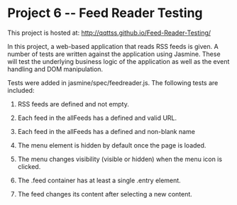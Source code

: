 # Project 6 -- Feed Reader Testing

This project is hosted at: http://qqttss.github.io/Feed-Reader-Testing/

In this project, a web-based application that reads RSS feeds is given. A number of tests are written against the application using Jasmine. These will test the underlying business logic of the application as well as the event handling and DOM manipulation.

Tests were added in jasmine/spec/feedreader.js. The following tests are included:

1. RSS feeds are defined and not empty.

2. Each feed in the allFeeds has a defined and valid URL.

3. Each feed in the allFeeds has a defined and non-blank name

4. The menu element is hidden by default once the page is loaded.

5. The menu changes visibility (visible or hidden) when the menu icon is clicked.

6. The .feed container has at least a single .entry element.

7. The feed changes its content after selecting a new content.
